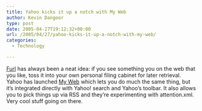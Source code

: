 ```yaml
---
title: Yahoo kicks it up a notch with My Web
author: Kevin Dangoor
type: post
date: 2005-04-27T19:12:32+00:00
url: /2005/04/27/yahoo-kicks-it-up-a-notch-with-my-web/
categories:
  - Technology

---
```

[Furl][1] has always been a neat idea: if you see something you on the web that you like, toss it into your own personal filing cabinet for later retrieval. Yahoo has launched [My Web][2] which lets you do much the same thing, but it&#8217;s integrated directly with Yahoo! search and Yahoo&#8217;s toolbar. It also allows you to pick things up via RSS and they&#8217;re experimenting with attention.xml. Very cool stuff going on there.

 [1]: http://www.furl.net/index.jsp
 [2]: http://myweb.search.yahoo.com/myresults/benefits